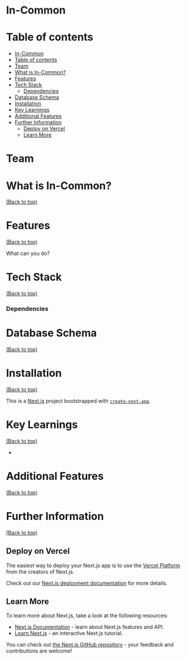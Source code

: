# In-Common

# Table of contents

- [In-Common](#in-common)
- [Table of contents](#table-of-contents)
- [Team](#team)
- [What is In-Common?](#what-is-in-common)
- [Features](#features)
- [Tech Stack](#tech-stack)
    - [Dependencies](#dependencies)
- [Database Schema](#database-schema)
- [Installation](#installation)
- [Key Learnings](#key-learnings)
- [Additional Features](#additional-features)
- [Further Information](#further-information)
  - [Deploy on Vercel](#deploy-on-vercel)
  - [Learn More](#learn-more)

# Team

# What is In-Common?

[(Back to top)](#table-of-contents)

# Features

[(Back to top)](#table-of-contents)

What can you do?

# Tech Stack

[(Back to top)](#table-of-contents)

### Dependencies

# Database Schema

[(Back to top)](#table-of-contents)

# Installation

[(Back to top)](#table-of-contents)

This is a [Next.js](https://nextjs.org/) project bootstrapped with [`create-next-app`](https://github.com/vercel/next.js/tree/canary/packages/create-next-app).

# Key Learnings

[(Back to top)](#table-of-contents)

-

# Additional Features

[(Back to top)](#table-of-contents)

# Further Information

[(Back to top)](#table-of-contents)

## Deploy on Vercel

The easiest way to deploy your Next.js app is to use the [Vercel Platform](https://vercel.com/new?utm_medium=default-template&filter=next.js&utm_source=create-next-app&utm_campaign=create-next-app-readme) from the creators of Next.js.

Check out our [Next.js deployment documentation](https://nextjs.org/docs/deployment) for more details.

## Learn More

To learn more about Next.js, take a look at the following resources:

- [Next.js Documentation](https://nextjs.org/docs) - learn about Next.js features and API.
- [Learn Next.js](https://nextjs.org/learn) - an interactive Next.js tutorial.

You can check out [the Next.js GitHub repository](https://github.com/vercel/next.js/) - your feedback and contributions are welcome!

<!-- ## Getting Started

First, run the development server:

```bash
npm run dev
# or
yarn dev
```

Open [http://localhost:3000](http://localhost:3000) with your browser to see the result.

You can start editing the page by modifying `pages/index.js`. The page auto-updates as you edit the file.

[API routes](https://nextjs.org/docs/api-routes/introduction) can be accessed on [http://localhost:3000/api/hello](http://localhost:3000/api/hello). This endpoint can be edited in `pages/api/hello.js`.

The `pages/api` directory is mapped to `/api/*`. Files in this directory are treated as [API routes](https://nextjs.org/docs/api-routes/introduction) instead of React pages. -->
